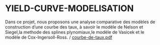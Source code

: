 # YIELD-CURVE-MODELISATION
Dans ce projet, nous proposons une analyse comparative des modèles de construction d’une courbe des taux, à savoir le modèle de Nelson et Siegel,la methode des splines plynomiaux,le modèle de Vasicek et le modèle de Cox-Ingersoll-Ross. /
[courbe-de-taux.pdf](https://github.com/saraelaasri/YIELD-CURVE-MODELISATION/files/13787124/courbe-de-taux.pdf)
